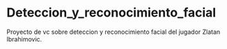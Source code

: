 # Deteccion_y_reconocimiento_facial
Proyecto de vc sobre  deteccion y reconocimiento facial del jugador Zlatan Ibrahimovic.
